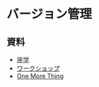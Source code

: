 # バージョン管理

## 資料

* [座学](https://github.com/dekokun/git/blob/master/learn.md)
* [ワークショップ](https://github.com/dekokun/git/blob/master/WORkSHOP.md)
* [One More Thing](https://github.com/dekokun/git/blob/master/one-more-thing.md)

